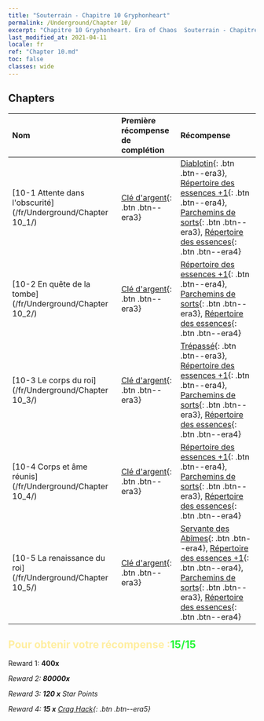 ```yaml
---
title: "Souterrain - Chapitre 10 Gryphonheart"
permalink: /Underground/Chapter 10/
excerpt: "Chapitre 10 Gryphonheart. Era of Chaos  Souterrain - Chapitre 10. Gryphonheart"
last_modified_at: 2021-04-11
locale: fr
ref: "Chapter 10.md"
toc: false
classes: wide
---
```


## Chapters

  | Nom |  Première récompense de complétion | Récompense |
  |:------------|:------------|:------------| 
  | [10-1 Attente dans l'obscurité](/fr/Underground/Chapter 10_1/) | [Clé d'argent](/fr/Items/con_693/){: .btn .btn--era3} | [Diablotin](/fr/Items/unt_226/){: .btn .btn--era3}, [Répertoire des essences +1](/fr/Items/mat_46/){: .btn .btn--era4}, [Parchemins de sorts](/fr/Items/con_694/){: .btn .btn--era3}, [Répertoire des essences](/fr/Items/mat_39/){: .btn .btn--era4} |
  | [10-2 En quête de la tombe](/fr/Underground/Chapter 10_2/) | [Clé d'argent](/fr/Items/con_693/){: .btn .btn--era3} | [Répertoire des essences +1](/fr/Items/mat_46/){: .btn .btn--era4}, [Parchemins de sorts](/fr/Items/con_694/){: .btn .btn--era3}, [Répertoire des essences](/fr/Items/mat_39/){: .btn .btn--era4} |
  | [10-3 Le corps du roi](/fr/Underground/Chapter 10_3/) | [Clé d'argent](/fr/Items/con_693/){: .btn .btn--era3} | [Trépassé](/fr/Items/unt_209/){: .btn .btn--era3}, [Répertoire des essences +1](/fr/Items/mat_46/){: .btn .btn--era4}, [Parchemins de sorts](/fr/Items/con_694/){: .btn .btn--era3}, [Répertoire des essences](/fr/Items/mat_39/){: .btn .btn--era4} |
  | [10-4 Corps et âme réunis](/fr/Underground/Chapter 10_4/) | [Clé d'argent](/fr/Items/con_693/){: .btn .btn--era3} | [Répertoire des essences +1](/fr/Items/mat_46/){: .btn .btn--era4}, [Parchemins de sorts](/fr/Items/con_694/){: .btn .btn--era3}, [Répertoire des essences](/fr/Items/mat_39/){: .btn .btn--era4} |
  | [10-5 La renaissance du roi](/fr/Underground/Chapter 10_5/) | [Clé d'argent](/fr/Items/con_693/){: .btn .btn--era3} | [Servante des Abîmes](/fr/Items/unt_230/){: .btn .btn--era4}, [Répertoire des essences +1](/fr/Items/mat_46/){: .btn .btn--era4}, [Parchemins de sorts](/fr/Items/con_694/){: .btn .btn--era3}, [Répertoire des essences](/fr/Items/mat_39/){: .btn .btn--era4} |


## <span style="color: #ffeea0">Pour obtenir votre récompense :</span><span style="color: #27f73a">15/15</span>

 Reward 1:  **400x** <i class="fas fa-gem"/>

 Reward 2:  **80000x** <i class="fas fa-coins"/>

 Reward 3: **120 x** Star Points

 Reward 4: **15 x** [Crag Hack](/fr/Items/her_375/){: .btn .btn--era5}

